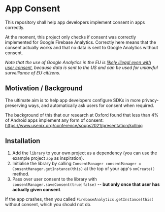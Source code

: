 # App Consent

This repository shall help app developers implement consent in apps correctly.

At the moment, this project only checks if consent was correctly implemented for Google Firebase Analytics. Correctly here means that the consent actually works and that no data is sent to Google Analytics without consent.

*Note that the use of Google Analytics in the EU is [likely illegal even with user consent](https://noyb.eu/en/austrian-dsb-eu-us-data-transfers-google-analytics-illegal), because data is sent to the US and can be used for unlawful surveillance of EU citizens.*

## Motivation / Background

The ultimate aim is to help app developers configure SDKs in more privacy-preserving ways, and automatically ask users for consent when required.

The background of this that our research at Oxford found that less than 4% of Android apps implement any form of consent: <https://www.usenix.org/conference/soups2021/presentation/kollnig>

## Installation

1. Add the `library` to your own project as a dependency (you can use the example project `app` as inspiration).
2. Initialise the library by calling `ConsentManager consentManager = ConsentManager.getInstance(this)` at the top of your app's `onCreate()` method.
3. Pass over user consent to the library with `consentManager.saveConsent(true|false)` -- **but only once that user has actually given consent**.

If the app crashes, then you called `FirebaseAnalytics.getInstance(this)` without consent, which you should not do.
